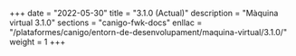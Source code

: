 +++
date        = "2022-05-30"
title       = "3.1.0 (Actual)"
description = "Màquina virtual 3.1.0"
sections    = "canigo-fwk-docs"
enllac		= "/plataformes/canigo/entorn-de-desenvolupament/maquina-virtual/3.1.0/"
weight		= 1
+++
